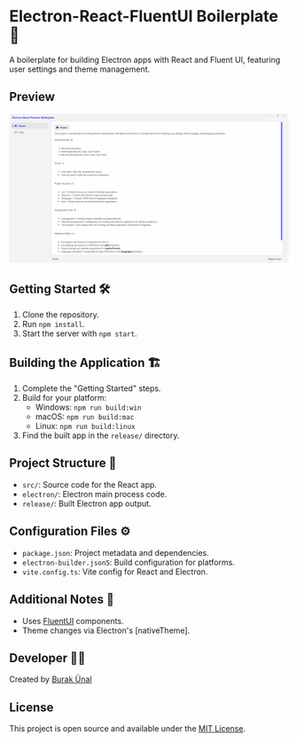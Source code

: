 # Electron-React-FluentUI Boilerplate 🚀

A boilerplate for building Electron apps with React and Fluent UI, featuring user settings and theme management.

## Preview

![Preview](screenshot.png)

## Getting Started 🛠️

1. Clone the repository.
2. Run `npm install`.
3. Start the server with `npm start`.

## Building the Application 🏗️

1. Complete the "Getting Started" steps.
2. Build for your platform:
   - Windows: `npm run build:win`
   - macOS: `npm run build:mac`
   - Linux: `npm run build:linux`
3. Find the built app in the `release/` directory.

## Project Structure 📂

- `src/`: Source code for the React app.
- `electron/`: Electron main process code.
- `release/`: Built Electron app output.

## Configuration Files ⚙️

- `package.json`: Project metadata and dependencies.
- `electron-builder.json5`: Build configuration for platforms.
- `vite.config.ts`: Vite config for React and Electron.

## Additional Notes 📝

- Uses [FluentUI](https://react.fluentui.dev) components.
- Theme changes via Electron's [nativeTheme].

## Developer 👨‍💻

Created by [Burak Ünal](https://burakunal28.vercel.app/)

## License

This project is open source and available under the [MIT License](LICENSE).
